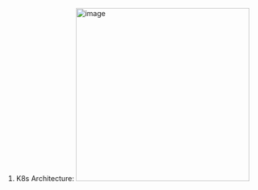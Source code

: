 1. K8s Architecture:
    <img width="344" alt="image" src="https://github.com/kashmca/interview/assets/85752690/6a48c49a-e493-4026-bfd6-141a1150b237">

